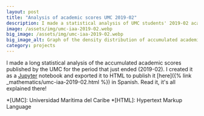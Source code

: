 ```yaml
---
layout: post
title: "Analysis of academic scores UMC 2019-02"
description: I made a statistical analysis of UMC students' 2019-02 academic scores.
image: /assets/img/umc-iaa-2019-02.webp
big_image: /assets/img/umc-iaa-2019-02.webp
big_image_alt: Graph of the density distribution of accumulated academic scores of each career.
category: projects
---
```


I made a long statistical analysis of the accumulated academic scores published by the UMC for the period that just ended (2019-02). I created it as a [Jupyter](https://jupyter.org) notebook and exported it to HTML to publish it [here]({% link _mathematics/umc-iaa-2019-02.html %}) in Spanish. Read it, it's all explained there!


*[UMC]: Universidad Marítima del Caribe
*[HTML]: Hypertext Markup Language
